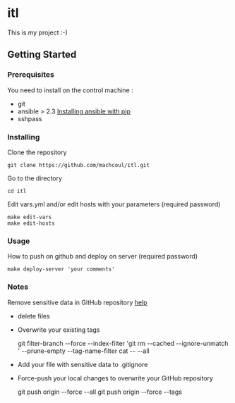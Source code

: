 # itl

This is my project :-)

## Getting Started

### Prerequisites

You need to install on the control machine :
  - git
  - ansible > 2.3 [Installing ansible with pip](http://docs.ansible.com/ansible/latest/intro_installation.html#latest-releases-via-pip)
  - sshpass

### Installing

Clone the repository

    git clone https://github.com/machcoul/itl.git

Go to the directory

    cd itl

Edit vars.yml and/or edit hosts with your parameters (required password)

    make edit-vars
    make edit-hosts

### Usage

How to push on github and deploy on server (required password)

    make deploy-server 'your comments'

### Notes

Remove sensitive data in GitHub repository [help](https://help.github.com/articles/removing-sensitive-data-from-a-repository/)

  - delete files
  - Overwrite your existing tags

    git filter-branch --force --index-filter 'git rm --cached --ignore-unmatch <file>' --prune-empty --tag-name-filter cat -- --all

  - Add your file with sensitive data to .gitignore
  - Force-push your local changes to overwrite your GitHub repository

    git push origin --force --all
    git push origin --force --tags
